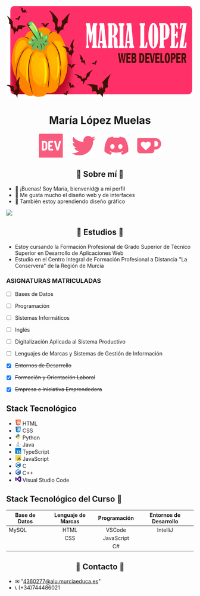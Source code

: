 <p align="center">
    <img src="https://github.com/Benethert/Benethert/blob/pics/portada.png" height=250>
    <p>
</p>

<h1 align="center">María López Muelas</h1>

<p align="center"> 
<img src=https://github.com/Benethert/Benethert/blob/pics/DEV.png hspace="10"> <img src=https://github.com/Benethert/Benethert/blob/pics/TW.png hspace="10"> <img src=https://github.com/Benethert/Benethert/blob/pics/DC.png hspace="10"> <img src=https://github.com/Benethert/Benethert/blob/pics/COF.png hspace="10"> 
</p>

<!--- *** 

<details>
    <br>
    <summary align="center"> 🎃 Sobre mí 🎃</summary>
    ¡Hola!
</details> --->

<h2 align="center">🎃 Sobre mí 🎃</h2> 

- 🌷 ¡Buenas! Soy María, bienvenid@ a mi perfil
- 👻 Me gusta mucho el diseño web y de interfaces
- 🌱 También estoy aprendiendo diseño gráfico

<img src="https://media2.giphy.com/media/QssGEmpkyEOhBCb7e1/giphy.gif?cid=ecf05e47a0n3gi1bfqntqmob8g9aid1oyj2wr3ds3mg700bl&rid=giphy.gif" height=20>

<h2 align="center">🎃 Estudios 🎃</h2>

- Estoy cursando la Formación Profesional de Grado Superior de Técnico Superior en Desarrollo de Aplicaciones Web
- Estudio en el Centro Integral de Formación Profesional a Distancia "La Conservera" de la Región de Murcia

<h3> ASIGNATURAS MATRICULADAS </h3>

- [ ] Bases de Datos
- [ ] Programación
- [ ] Sistemas Informáticos
- [ ] Inglés
- [ ] Digitalización Aplicada al Sistema Productivo
- [ ] Lenguajes de Marcas y Sistemas de Gestión de Información
- [x] ~~Entornos de Desarrollo~~
- [x] ~~Formación y Orientación Laboral~~
- [x] ~~Empresa e Iniciativa Emprendedora~~ 


## Stack Tecnológico
- <img src="https://raw.githubusercontent.com/devicons/devicon/master/icons/html5/html5-original.svg" alt="HTML" width="16" height="16"> HTML
- <img src="https://raw.githubusercontent.com/devicons/devicon/master/icons/css3/css3-original.svg" alt="CSS" width="16" height="16"> CSS
- <img src="https://raw.githubusercontent.com/devicons/devicon/master/icons/python/python-original.svg" alt="Python" width="16" height="16"> Python
- <img src="https://raw.githubusercontent.com/devicons/devicon/master/icons/java/java-original.svg" alt="Java" width="16" height="16"> Java
- <img src="https://raw.githubusercontent.com/devicons/devicon/master/icons/typescript/typescript-original.svg" alt="TypeScript" width="16" height="16"> TypeScript
- <img src="https://raw.githubusercontent.com/devicons/devicon/master/icons/javascript/javascript-original.svg" alt="JavaScript" width="16" height="16"> JavaScript
- <img src="https://raw.githubusercontent.com/devicons/devicon/master/icons/c/c-original.svg" alt="C" width="16" height="16"> C
- <img src="https://raw.githubusercontent.com/devicons/devicon/master/icons/cplusplus/cplusplus-original.svg" alt="C++" width="16" height="16"> C++
- <img src="https://raw.githubusercontent.com/devicons/devicon/master/icons/visualstudio/visualstudio-plain.svg" alt="Visual Studio Code" width="16" height="16"> Visual Studio Code

## Stack Tecnológico del Curso 💾

| Base de Datos | Lenguaje de Marcas | Programación | Entornos de Desarrollo |
|---------------|:-------------------:|:------------:|:----------------------:|
| MySQL         | HTML                | VSCode       | IntelliJ               |
|               | CSS                 | JavaScript   |                        |
|                |                    | C#            |                        |

<h2 align="center">🎃 Contacto 🎃</h2> 

- ✉ "4360277@alu.murciaeduca.es"
- 📞 (+34)744486021

<!---
Benethert/Benethert is a ✨ special ✨ repository because its `README.md` (this file) appears on your GitHub profile.
You can click the Preview link to take a look at your changes.
--->

